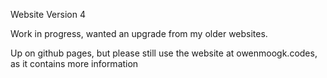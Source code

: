 Website Version 4

Work in progress, wanted an upgrade from my older websites.

Up on github pages, but please still use the website at owenmoogk.codes, as it contains more information
